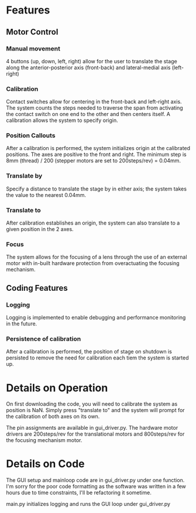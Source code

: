 # Features
## Motor Control
### Manual movement
4 buttons (up, down, left, right) allow for the user to translate the stage along the anterior-posterior axis (front-back) and lateral-medial axis (left-right)

### Calibration
Contact switches allow for centering in the front-back and left-right axis. The system counts the steps needed to traverse the span from activating the contact switch on one end to the other and then centers itself. A calibration allows the system to specify origin.

### Position Callouts
After a calibration is performed, the system initializes origin at the calibrated positions. The axes are positive to the front and right. The minimum step is 8mm (thread) / 200 (stepper motors are set to 200steps/rev) = 0.04mm.

### Translate by
Specify a distance to translate the stage by in either axis; the system takes the value to the nearest 0.04mm.

### Translate to
After calibration establishes an origin, the system can also translate to a given position in the 2 axes.

### Focus
The system allows for the focusing of a lens through the use of an external motor with in-built hardware protection from overactuating the focusing mechanism.

## Coding Features
### Logging
Logging is implemented to enable debugging and performance monitoring in the future.

### Persistence of calibration
After a calibration is performed, the position of stage on shutdown is persisted to remove the need for calibration each tiem the system is started up.

# Details on Operation
On first downloading the code, you will need to calibrate the system as position is NaN. Simply press "translate to" and the system will prompt for the calibration of both axes on its own.

The pin assignments are available in gui_driver.py. The hardware motor drivers are 200steps/rev for the translational motors and 800steps/rev for the focusing mechanism motor.

# Details on Code
The GUI setup and mainloop code are in gui_driver.py under one function. I'm sorry for the poor code formatting as the software was written in a few hours due to time constraints, I'll be refactoring it sometime.

main.py initializes logging and runs the GUI loop under gui_driver.py
